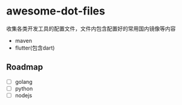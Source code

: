 # awesome-dot-files

收集各类开发工具的配置文件，文件内包含配置好的常用国内镜像等内容

* maven
* flutter(包含dart)

## Roadmap

* [ ] golang
* [ ] python
* [ ] nodejs
